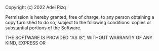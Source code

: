 Copyright (c) 2022 Adel Rizq

Permission is hereby granted, free of charge, to any person obtaining a copy
furnished to do so, subject to the following conditions:
copies or substantial portions of the Software.

THE SOFTWARE IS PROVIDED "AS IS", WITHOUT WARRANTY OF ANY KIND, EXPRESS OR